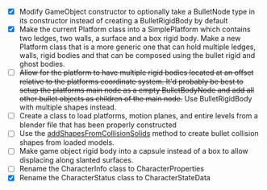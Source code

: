 - [x] Modify GameObject constructor to optionally take a BulletNode type in its constructor instead of creating a BulletRigidBody by default
- [x] Make the current Platform class into a SimplePlatform which contains two ledges, two walls, a surface and a box rigid body.  Make a new Platform class that is a more generic one that can hold multiple ledges, walls, rigid bodies and that can be composed using the bullet rigid and ghost bodies.
- [ ] ~~Allow for the platform to have multiple rigid bodies located at an offset relative to the platforms coordinate system. It'd probably be best to setup the platforms main node as a empty BulletBodyNode and add all other bullet objects as children of the main node.~~ Use BulletRigidBody with multiple shapes instead.
- [ ] Create a class to load platforms, motion planes, and entire levels from a blender file that has been properly constructed
- [ ] Use the [addShapesFromCollisionSolids](https://www.panda3d.org/reference/1.9.4/python/panda3d.bullet.BulletBodyNode#a27ec9d5f2712032c5f6177860ed749a7) method to create bullet collision shapes from loaded models.
- [ ] Make game object rigid body into a capsule instead of a box to allow displacing along slanted surfaces.
- [ ] Rename the CharacterInfo class to CharacterProperties
- [x] Rename the CharacterStatus class to CharacterStateData
